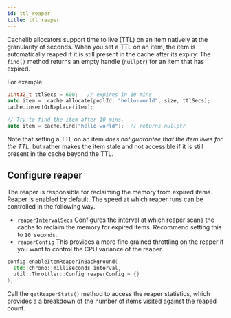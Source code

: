```yaml
---
id: ttl_reaper
title: ttl reaper
---
```


Cachelib allocators support time to live (TTL) on an item natively at the granularity of seconds. When you set a TTL on an item, the item is automatically reaped if it is still present in the cache after its expiry.  The `find()` method returns an empty handle (`nullptr`) for an item that has expired.

For example:


```cpp
uint32_t ttlSecs = 600;   // expires in 10 mins
auto item =  cache.allocate(poolId, "hello-world", size, ttlSecs);
cache.insertOrReplace(item);

// Try to find the item after 10 mins.
auto item = cache.find("hello-world");  // returns nullptr
```


Note that setting a TTL on an item *does not guarantee that the item lives for the TTL*, but rather makes the item stale and not accessible if it is still present in the cache beyond the TTL.


## Configure reaper

The reaper is responsible for reclaiming the memory from expired items. Reaper is enabled by default. The speed at which reaper runs can be controlled in the following way.

* `reaperIntervalSecs`  Configures the interval at which reaper scans the cache to reclaim the memory for expired items. Recommend setting this to `10 seconds`.
* `reaperConfig` This provides a more fine grained throttling on the reaper if you want to control the CPU variance of the reaper.


```cpp
config.enableItemReaperInBackground(
  std::chrono::milliseconds interval,
  util::Throttler::Config reaperConfig = {}
);
```


Call the `getReaperStats()` method to access the reaper statistics, which provides a a breakdown of the number of items visited against the reaped count.
